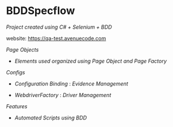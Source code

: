 # BDDSpecflow

_Project created using C# + Selenium + BDD_

website: https://qa-test.avenuecode.com

_Page Objects_
- _Elements used organized using Page Object and Page Factory_

_Configs_
- _Configuration Binding_ : _Evidence Management_

- _WebdriverFactory_ : _Driver Management_

_Features_

- _Automated Scripts using BDD_
